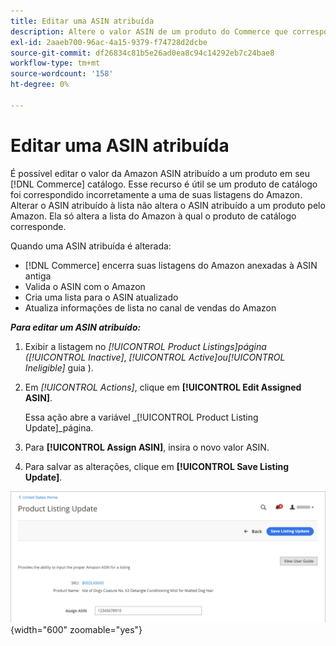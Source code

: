 ```yaml
---
title: Editar uma ASIN atribuída
description: Altere o valor ASIN de um produto do Commerce que correspondeu incorretamente a uma de suas listagens do Amazon.
exl-id: 2aaeb700-96ac-4a15-9379-f74728d2dcbe
source-git-commit: df26834c81b5e26ad0ea8c94c14292eb7c24bae8
workflow-type: tm+mt
source-wordcount: '158'
ht-degree: 0%

---
```


# Editar uma ASIN atribuída

É possível editar o valor da Amazon ASIN atribuído a um produto em seu [!DNL Commerce] catálogo. Esse recurso é útil se um produto de catálogo foi correspondido incorretamente a uma de suas listagens do Amazon. Alterar o ASIN atribuído à lista não altera o ASIN atribuído a um produto pelo Amazon. Ela só altera a lista do Amazon à qual o produto de catálogo corresponde.

Quando uma ASIN atribuída é alterada:

- [!DNL Commerce] encerra suas listagens do Amazon anexadas à ASIN antiga
- Valida o ASIN com o Amazon
- Cria uma lista para o ASIN atualizado
- Atualiza informações de lista no canal de vendas do Amazon

**_Para editar um ASIN atribuído:_**

1. Exibir a listagem no _[!UICONTROL Product Listings]_página (_[!UICONTROL Inactive]_, _[!UICONTROL Active]_ou_[!UICONTROL Ineligible]_ guia ).

1. Em _[!UICONTROL Actions]_, clique em **[!UICONTROL Edit Assigned ASIN]**.

   Essa ação abre a variável _[!UICONTROL Product Listing Update]_página.

1. Para **[!UICONTROL Assign ASIN]**, insira o novo valor ASIN.

1. Para salvar as alterações, clique em **[!UICONTROL Save Listing Update]**.

![Editar uma ASIN atribuída](assets/amazon-assigned-asin-edit.png){width="600" zoomable="yes"}
